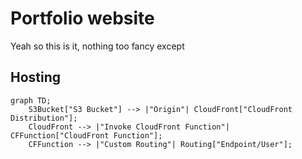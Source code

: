# Portfolio website
Yeah so this is it, nothing too fancy except

## Hosting

```mermaid
graph TD;
    S3Bucket["S3 Bucket"] --> |"Origin"| CloudFront["CloudFront Distribution"];
    CloudFront --> |"Invoke CloudFront Function"| CFFunction["CloudFront Function"];
    CFFunction --> |"Custom Routing"| Routing["Endpoint/User"];
```